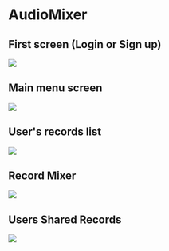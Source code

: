 # AudioMixer

<h2>First screen (Login or Sign up)</h2>
<a href="https://files.fm/u/c9ageqma#/view/pic1.JPG"><img src="https://files.fm/thumb_show.php?i=hckr4dkg"></a>
<br>
<h2>Main menu screen</h2>
<a href="https://files.fm/u/yrgr8744#/view/pic4.JPG"><img src="https://files.fm/thumb_show.php?i=2ay3b9gh"></a>
<br>
<h2>User's records list</h2>
<a href="https://files.fm/u/5whtvbc6#/view/pic8.JPG"><img src="https://files.fm/thumb_show.php?i=9syzu4qs"></a>
<br>
<h2>Record Mixer</h2>
<a href="https://files.fm/u/6jqkp7t7#/view/pic9.JPG"><img src="https://files.fm/thumb_show.php?i=kjtdczks"></a>
<br>
<h2>Users Shared Records</h2>
<a href="https://files.fm/u/b38akd2e#/view/pic11.JPG"><img src="https://files.fm/thumb_show.php?i=xx7jyhbf"></a>
